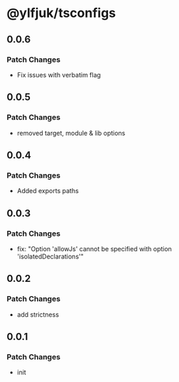 # @ylfjuk/tsconfigs

## 0.0.6

### Patch Changes

- Fix issues with verbatim flag

## 0.0.5

### Patch Changes

- removed target, module & lib options

## 0.0.4

### Patch Changes

- Added exports paths

## 0.0.3

### Patch Changes

- fix: "Option 'allowJs' cannot be specified with option 'isolatedDeclarations'"

## 0.0.2

### Patch Changes

- add strictness

## 0.0.1

### Patch Changes

- init
